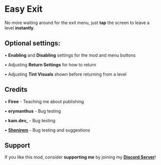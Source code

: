 # Easy Exit

No more waiting around for the exit menu, just **<cy>tap</c>** the screen to leave a level **<cg>instantly</c>**.

## <cr>Optional settings:</c>

• **<cg>Enabling</c>** and **<cr>Disabling</c>** settings for the mod and menu buttons

• Adjusting **<cd>Return Settings</c>** for how to return

• Adjusting **<co>Tint Visuals</c>** shown before returning from a level

## <cl>Credits</c>

• **<ca>Firee</c>** - Teaching me about publishing

• **<cj>erymanthus</c>** - Bug testing

• **<cd>kam.dev_</c>** - Bug testing

• **[Shenirem](user:25514001)** - Bug testing and suggestions

## Support

If you like this mod, consider **<co>supporting me</c>** by joining my **[Discord Server](https://discord.gg/JvTAk5rJ2p)**!